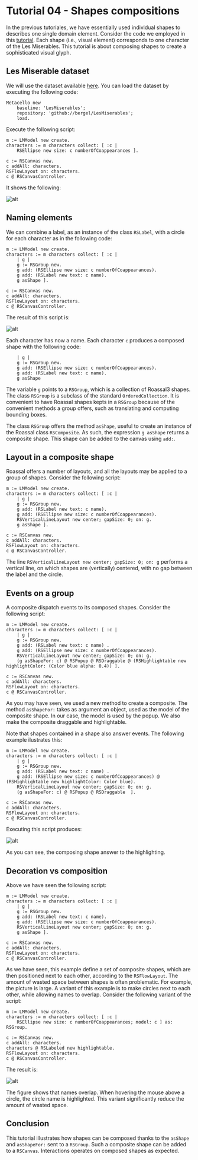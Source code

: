 # Tutorial 04 - Shapes compositions

In the previous tutoriales, we have essentially used individual shapes to describes one single domain element. Consider the code we employed in this [tutorial](https://github.com/ObjectProfile/Roassal3/blob/master/documentation/LesMiserables.md). Each shape (i.e., visual element) corresponds to one character of the Les Miserables. This tutorial is about composing shapes to create a sophisticated visual glyph.

## Les Miserable dataset

We will use the dataset available [here](https://github.com/bergel/LesMiserables). You can load the dataset by executing the following code:

```Smalltalk
Metacello new
    baseline: 'LesMiserables';
    repository: 'github://bergel/LesMiserables';
    load.
```

Execute the following script:

```Smalltalk
m := LMModel new create.
characters := m characters collect: [ :c |
	RSEllipse new size: c numberOfCoappearances ].

c := RSCanvas new.
c addAll: characters.
RSFlowLayout on: characters.
c @ RSCanvasController.
```

It shows the following:

![alt](../screenshots/Tutorial04-Compositing01.png)


## Naming elements

We can combine a label, as an instance of the class `RSLabel`, with a circle for each character as in the following code:

```Smalltalk
m := LMModel new create.
characters := m characters collect: [ :c |
	| g |
	g := RSGroup new.
	g add: (RSEllipse new size: c numberOfCoappearances).
	g add: (RSLabel new text: c name).
	g asShape ].

c := RSCanvas new.
c addAll: characters.
RSFlowLayout on: characters.
c @ RSCanvasController.
```

The result of this script is:

![alt](../screenshots/Tutorial04-Compositing02.png)


Each character has now a name. Each character `c` produces a composed shape with the following code:
```Smalltalk
	| g |
	g := RSGroup new.
	g add: (RSEllipse new size: c numberOfCoappearances).
	g add: (RSLabel new text: c name).
	g asShape
```

The variable `g` points to a `RSGroup`, which is a collection of Roassal3 shapes. The class `RSGroup` is a subclass of the standard `OrderedCollection`. It is convenient to have Roassal shapes kepts in a `RSGroup` because of the convenient methods a group offers, such as translating and computing bounding boxes.

The class `RSGroup` offers the method `asShape`, useful to create an instance of the Roassal class `RSComposite`. As such, the expression `g asShape` returns a composite shape. This shape can be added to the canvas using `add:`.


## Layout in a composite shape

Roassal offers a number of layouts, and all the layouts may be applied to a group of shapes. Consider the following script:

```Smalltalk
m := LMModel new create.
characters := m characters collect: [ :c |
	| g |
	g := RSGroup new.
	g add: (RSLabel new text: c name).
	g add: (RSEllipse new size: c numberOfCoappearances).
	RSVerticalLineLayout new center; gapSize: 0; on: g.
	g asShape ].

c := RSCanvas new.
c addAll: characters.
RSFlowLayout on: characters.
c @ RSCanvasController.
```

The line `RSVerticalLineLayout new center; gapSize: 0; on: g` performs a vertical line, on which shapes are (vertically) centered, with no gap between the label and the circle.


## Events on a group

A composite dispatch events to its composed shapes. Consider the following script:

```Smalltalk
m := LMModel new create.
characters := m characters collect: [ :c |
	| g |
	g := RSGroup new.
	g add: (RSLabel new text: c name) .
	g add: (RSEllipse new size: c numberOfCoappearances).
	RSVerticalLineLayout new center; gapSize: 0; on: g.
	(g asShapeFor: c) @ RSPopup @ RSDraggable @ (RSHighlightable new highlightColor: (Color blue alpha: 0.4)) ].

c := RSCanvas new.
c addAll: characters.
RSFlowLayout on: characters.
c @ RSCanvasController.
```

As you may have seen, we used a new method to create a composite. The method `asShapeFor:` takes as argument an object, used as the model of the composite shape. In our case, the model is used by the popup. We also make the composite draggable and highlightable.

Note that shapes contained in a shape also answer events. The following example ilustrates this:


```Smalltalk
m := LMModel new create.
characters := m characters collect: [ :c |
	| g |
	g := RSGroup new.
	g add: (RSLabel new text: c name) .
	g add: (RSEllipse new size: c numberOfCoappearances) @ (RSHighlightable new highlightColor: Color blue).
	RSVerticalLineLayout new center; gapSize: 0; on: g.
	(g asShapeFor: c) @ RSPopup @ RSDraggable  ].

c := RSCanvas new.
c addAll: characters.
RSFlowLayout on: characters.
c @ RSCanvasController.
```

Executing this script produces:

![alt](../screenshots/Tutorial04-Compositing03.png)

As you can see, the composing shape answer to the highlighting.

## Decoration vs composition

Above we have seen the following script:

```Smalltalk
m := LMModel new create.
characters := m characters collect: [ :c |
	| g |
	g := RSGroup new.
	g add: (RSLabel new text: c name).
	g add: (RSEllipse new size: c numberOfCoappearances).
	RSVerticalLineLayout new center; gapSize: 0; on: g.
	g asShape ].

c := RSCanvas new.
c addAll: characters.
RSFlowLayout on: characters.
c @ RSCanvasController.
```

As we have seen, this example define a set of composite shapes, which are then positioned next to each other, according to the `RSFlowLayout`. The amount of wasted space between shapes is often problematic. For example, the picture is large. A variant of this example is to make circles next to each other, while allowing names to overlap. Consider the following variant of the script:

```Smalltalk
m := LMModel new create.
characters := m characters collect: [ :c |
	RSEllipse new size: c numberOfCoappearances; model: c ] as: RSGroup.

c := RSCanvas new.
c addAll: characters.
characters @ RSLabeled new highlightable.
RSFlowLayout on: characters.
c @ RSCanvasController.
```

The result is:

![alt](../screenshots/Tutorial04-Compositing04.png)

The figure shows that names overlap. When hovering the mouse above a circle, the circle name is highlighted. This variant significantly reduce the amount of wasted space.

## Conclusion

This tutorial illustrates how shapes can be composed thanks to the `asShape` and `asShapeFor:` sent to a `RSGroup`. Such a composite shape can be added to a `RSCanvas`. Interactions operates on composed shapes as expected.
